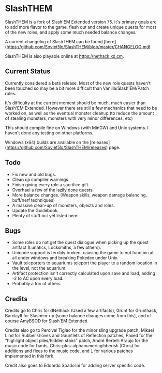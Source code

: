 SlashTHEM
=====================

SlashTHEM is a fork of Slash'EM Extended version 75.  It's primary goals are to add more flavor to the game, flesh out and create unique quests for most of the new roles, and apply some much needed balance changes.

A current changelog of SlashTHEM can be found [here] (https://github.com/Soviet5lo/SlashTHEM/blob/master/CHANGELOG.md)

SlashTHEM is also playable online at https://nethack.xd.cm.

Current Status
--------------

Currently considered a beta release.  Most of the new role quests haven't been touched so may be a bit more difficult than Vanilla/Slash'EM/Patch roles.

It's difficulty at the current moment should be much, much easier than Slash'EM Extended.  However there are still a few mechanics that need to be worked on, as well as the eventual monster cleanup (to reduce the amount of stealing monsters, monsters with very minor differences, etc)

This should compile fine on Windows (with MinGW) and Unix systems.  I haven't done any testing on other platforms.

Windows (x64) builds are available on the [releases] (https://github.com/Soviet5lo/SlashTHEM/releases) page.

Todo
----

- Fix new and old bugs.
- Clean up compiler warnings.
- Finish giving every role a sacrifice gift.
- Overhaul a few of the lazily done quests.
- More balance changes. (Weapon skills, weapon damage balancing, buff/nerf techniques)
- A massive clean-up of monsters, objects and roles.
- Update the Guidebook.
- Plenty of stuff not yet listed here.

Bugs
----
- Some roles do not get the quest dialogue when picking up the quest artifact (Lunatics, Locksmiths, a few others).
- Unicode support is terribly broken, causing the game to not function at all under windows and breaking Pokedex under Unix.
- Vault teleporters to aquariums teleport the player to a random location in the level, not the aquarium.
- Artifact protection isn't correctly calculated upon save and load, adding -2 to AC upon every load.
- Probably a ton of others.

Credits
-------
Credits go to Chris for dNethack (Used a few artifacts), Grunt for Grunthack, BarclayII for Slashem-up (some balance changes come from this), and of course AmyBSOD for Slash'EM Extended.

Credits also go to Percival Tiglao for the minor sling upgrade patch, Mikael Lind for Rubber Gloves and Gauntlets of Reflection patches, Paxed for the "highlight object piles/hidden stairs" patch, André Bertelli Araújo for the music code for bards, Chris-plus-alphanumericgibberish (Chris) for additions and fixes to the music code, and L for various patches implemented in this fork.

Credit also goes to Edoardo Spadolini for adding server specific code.
